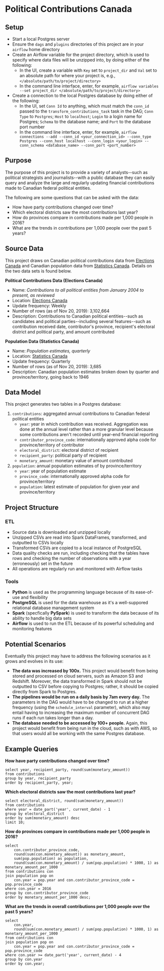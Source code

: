 # Political Contributions Canada

## Setup

* Start a local Postgres server
* Ensure the `dags` and `plugins` directories of this project are in your `airflow` home directory
* Create an Airflow variable for the project directory, which is used to specify where data files will be unzipped into, by doing either of the following:
    * In the UI, create a variable with `Key` set to `project_dir` and `Val` set to an absolute path for where your project is, e.g., `</absolute/path/to/project/directory>`
    * In the command line interface, enter, for example, `airflow variables --set project_dir </absolute/path/to/project/directory>`
* Create a connection to the local Postgres database by doing either of the following:
    * In the UI, set `Conn Id` to anything, which must match the `conn_id` passed to the `transform_contributions_task` task in the DAG; `Conn Type` to `Postgres`; `Host` to `localhost`; `Login` to a login name for Postgres; `Schema` to the database name; and `Port` to the database port number
    * In the command line interface, enter, for example, `airflow connections --add --conn_id <your_connection_id> --conn_type Postgres --conn_host localhost --conn_login <your_login> --conn_schema <database_name> --conn_port <port_number>`

## Purpose

The purpose of this project is to provide a variety of analysts--such as
political strategists and journalists--with a public database they can easily
query and analyze the large and regularly updating financial contributions made
to Canadian federal political entities.

The following are some questions that can be asked with the data:

* How have party contributions changed over time?
* Which electoral districts saw the most contributions last year?
* How do provinces compare in contributions made per 1,000 people in 2016?
* What are the trends in contributions per 1,000 people over the past 5 years?

## Source Data

This project draws on Canadian political contributions data from
[Elections Canada](https://www.elections.ca/home.aspx) and Canadian population
data from [Statistics Canada](https://www.statcan.gc.ca/eng/start). Details on
the two data sets is found below.

**Political Contributions Data (Elections Canada)**

* Name: _Contributions to all political entities from January 2004 to present, as reviewed_
* Location: [Elections Canada](https://www.elections.ca/content.aspx?section=fin&dir=oda&document=index&lang=e)
* Update frequency: Weekly
* Number of rows (as of Nov 20, 2019): 3,102,664
* Description: Contributions to Canadian political entities--such as candidates and political parties--including several features--such as contribution received date, contributor's province, recipient's electoral district and political party, and amount contributed

**Population Data (Statistics Canada)**

* Name: _Population estimates, quarterly_
* Location: [Statistics Canada](https://www150.statcan.gc.ca/t1/tbl1/en/tv.action?pid=1710000901)
* Update frequency: Quarterly
* Number of rows (as of Nov 20, 2019): 3,685
* Description: Canadian population estimates broken down by quarter and province/territory, going back to 1946

## Data Model

This project generates two tables in a Postgres database:

1. `contributions`: aggregated annual contributions to Canadian federal political entities
    * `year`: year in which contribution was received. Aggregation was done at the annual level rather than a more granular level because some contributions aren't recorded until year-end financial reporting
    * `contributor_province_code`: internationally approved alpha code for province/territory of contributor
    * `electoral_district`: electoral district of recipient
    * `recipient_party`: political party of recipient
    * `monetary_amount`: monetary value of amount contributed
2. `population`: annual population estimates of by province/territory
    * `year`: year of population estimate
    * `province_code`: internationally approved alpha code for province/territory
    * `population`: latest estimate of population for given year and province/territory

## Project Structure

### ETL

* Source data is downloaded and unzipped locally
* Unzipped CSVs are read into Spark DataFrames, transformed, and outputted to CSVs locally
* Transformed CSVs are copied to a local instance of PostgreSQL
* Data quality checks are run, including checking that the tables have rows and checking the number of observations with a year (erroneously) set in the future
* All operations are regularly run and monitored with Airflow tasks

### Tools

* **Python** is used as the programming language because of its ease-of-use and flexibility
* **PostgreSQL** is used for the data warehouse as it's a well-suppored relational database management system
* **Spark** (specfically **PySpark**) is used to transform the data because of its ability to handle big data sets
* **Airflow** is used to run the ETL because of its powerful scheduling and monitoring features

## Potential Scenarios

Eventually this project may have to address the following scenarios as it grows and evolves in its use:

* **The data was increased by 100x.** This project would benefit from being stored and processed on cloud servers, such as Amazon S3 and Redshift. Moreover, the data transformed in Spark should not be outputted to CSV before copying to Postgres; rather, it should be copied directly from Spark to Postgres.
* **The pipelines would be run on a daily basis by 7am every day.** The parameters in the DAG would have to be changed to run at a higher frequency (using the `schedule_interval` parameter), which also may entail having to increasing the maximum number of concurrent DAG runs if each run takes longer than a day.
* **The database needed to be accessed by 100+ people.** Again, this project would benefit from being run in the cloud, such as with AWS, so that users would all be working with the same Postgres database.

## Example Queries

**How have party contributions changed over time?**

```
select year, recipient_party, round(sum(monetary_amount))
from contributions
group by year, recipient_party
order by recipient_party, year;
```

**Which electoral districts saw the most contributions last year?**

```
select electoral_district, round(sum(monetary_amount))
from contributions
where year = date_part('year', current_date) - 1
group by electoral_district
order by sum(monetary_amount) desc
limit 10;
```

**How do provinces compare in contributions made per 1,000 people in 2016?**

```
select
    con.contributor_province_code,
    round(sum(con.monetary_amount)) as monetary_amount,
    sum(pop.population) as population,
    round(sum(con.monetary_amount) / sum(pop.population) * 1000, 1) as monetary_amount_per_1000
from contributions con
join population pop on
    con.year = pop.year and con.contributor_province_code = pop.province_code
where con.year = 2016
group by con.contributor_province_code
order by monetary_amount_per_1000 desc;
```

**What are the trends in overall contributions per 1,000 people over the past 5 years?**

```
select
    con.year,
    round(sum(con.monetary_amount) / sum(pop.population) * 1000, 1) as monetary_amount_per_1000
from contributions con
join population pop on
    con.year = pop.year and con.contributor_province_code = pop.province_code
where con.year >= date_part('year', current_date) - 4
group by con.year
order by con.year;
```
